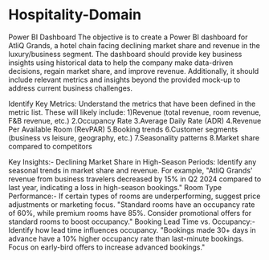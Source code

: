 # Hospitality-Domain
Power BI Dashboard
The objective is to create a Power BI dashboard for AtliQ Grands, a hotel chain facing declining market share and revenue in the luxury/business segment. The dashboard should provide key business insights using historical data to help the company make data-driven decisions, regain market share, and improve revenue. Additionally, it should include relevant metrics and insights beyond the provided mock-up to address current business challenges.


Identify Key Metrics: 
Understand the metrics that have been defined in the metric list. These will likely include:
1)Revenue (total revenue, room revenue, F&B revenue, etc.)
2.Occupancy Rate
3.Average Daily Rate (ADR)
4.Revenue Per Available Room (RevPAR)
5.Booking trends
6.Customer segments (business vs leisure, geography, etc.)
7.Seasonality patterns
8.Market share compared to competitors

Key Insights:-
Declining Market Share in High-Season Periods:
Identify any seasonal trends in market share and revenue. For example, "AtliQ Grands' revenue from business travelers decreased by 15% in Q2 2024 compared to last year, indicating a loss in high-season bookings."
Room Type Performance:-
If certain types of rooms are underperforming, suggest price adjustments or marketing focus. "Standard rooms have an occupancy rate of 60%, while premium rooms have 85%. Consider promotional offers for standard rooms to boost occupancy."
Booking Lead Time vs. Occupancy:-
Identify how lead time influences occupancy. "Bookings made 30+ days in advance have a 10% higher occupancy rate than last-minute bookings. Focus on early-bird offers to increase advanced bookings."

